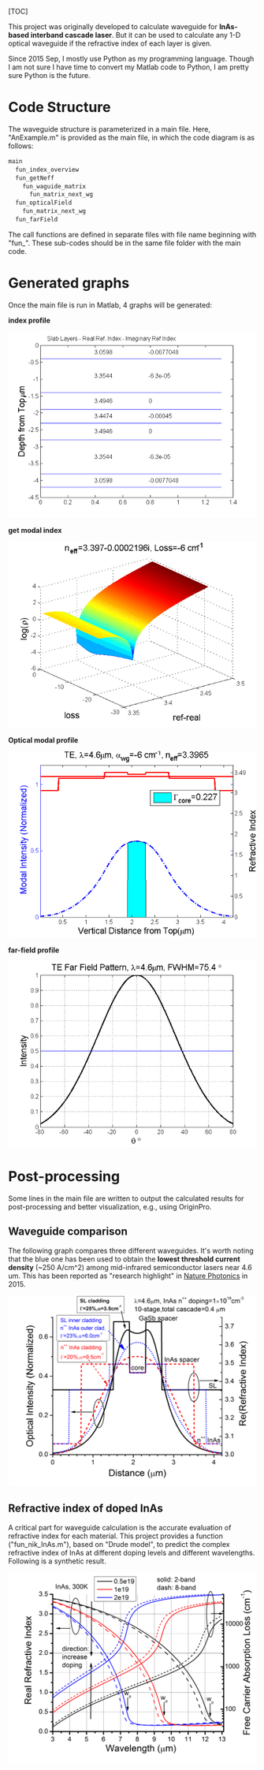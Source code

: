 [TOC]

This project was originally developed to calculate waveguide for **InAs-based interband cascade laser**.  But it can be used to calculate any 1-D optical waveguide if  the refractive index of each layer is given.

Since 2015 Sep, I mostly use Python as my programming language. Though I am not sure I have time to convert my Matlab code to Python, I am pretty sure Python is the future.

# Code Structure

The waveguide structure is parameterized in a main file. Here,  "AnExample.m" is provided as the main file, in which the code diagram is as follows:

``` python
main
  fun_index_overview
  fun_getNeff 
    fun_waguide_matrix 
      fun_matrix_next_wg
  fun_opticalField 
    fun_matrix_next_wg
  fun_farField
```

The call functions are defined in separate files with file name beginning with "fun_". These sub-codes should be in the same file folder with the main code.

# Generated graphs

Once the main file is run in Matlab, 4 graphs will be generated:

**index profile**

![index profile](image/index_profile.png)

**get modal index**

![get effective index](image/get_effective_index.png)

**Optical modal profile**

![modal profile](image/modal_profile.png)

**far-field profile**

![far field](image/far_field.png)

# Post-processing

Some lines in the main file are written to output the calculated results for post-processing  and better visualization, e.g., using OriginPro.

## Waveguide comparison

The following graph compares three different waveguides.  It's worth noting that the blue one has been used to obtain the **lowest threshold current density** (~250 A/cm^2)  among mid-infrared semiconductor lasers near 4.6 um. This has been reported as "research highlight" in [Nature Photonics](http://www.nature.com/nphoton/journal/v9/n8/full/nphoton.2015.147.html) in 2015.

![inner cladding](image/inner_cladding.png)

## Refractive index of doped InAs

A critical part for waveguide calculation is the accurate evaluation of refractive index for each material. This project provides a function ("fun_nik_InAs.m"), based on "Drude model", to predict the complex refractive index of InAs at different doping levels and different wavelengths.  Following is a synthetic result.

![inas index](image/InAs_index.png)
